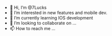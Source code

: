 - 👋 Hi, I’m @7Lucks
- 👀 I’m interested in new features and mobile dev.
- 🌱 I’m currently learning IOS development
- 💞️ I’m looking to collaborate on ...
- 📫 How to reach me ...

<!---
7Lucks/7Lucks is a ✨ special ✨ repository because its `README.md` (this file) appears on your GitHub profile.
You can click the Preview link to take a look at your changes.
--->
